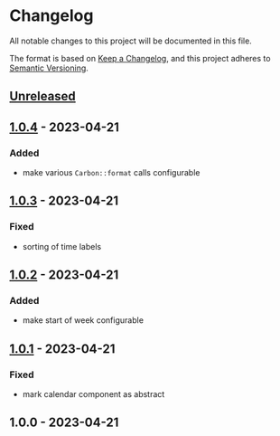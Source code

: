 # Changelog

All notable changes to this project will be documented in this file.

The format is based on [Keep a Changelog](https://keepachangelog.com/en/1.0.0/),
and this project adheres to [Semantic Versioning](https://semver.org/spec/v2.0.0.html).

## [Unreleased]


## [1.0.4] - 2023-04-21
### Added
- make various `Carbon::format` calls configurable


## [1.0.3] - 2023-04-21
### Fixed
- sorting of time labels


## [1.0.2] - 2023-04-21
### Added
- make start of week configurable


## [1.0.1] - 2023-04-21
### Fixed
- mark calendar component as abstract


## 1.0.0 - 2023-04-21

[Unreleased]: https://github.com/PreemStudio/package_slug/compare/1.0.4...HEAD
[1.0.4]: https://github.com/PreemStudio/package_slug/compare/1.0.3...1.0.4
[1.0.3]: https://github.com/PreemStudio/package_slug/compare/1.0.2...1.0.3
[1.0.2]: https://github.com/PreemStudio/package_slug/compare/1.0.1...1.0.2
[1.0.1]: https://github.com/PreemStudio/package_slug/compare/1.0.0...1.0.1
